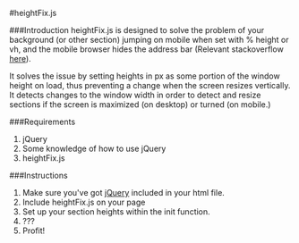 #heightFix.js

###Introduction
heightFix.js is designed to solve the problem of your background (or other section)
jumping on mobile when set with % height or vh, and the mobile browser hides the
address bar (Relevant stackoverflow [here]( http://stackoverflow.com/questions/24944925/background-image-jumps-when-address-bar-hides-ios-android-mobile-chrome)).

It solves the issue by setting heights in px as some portion of the window height on load,
thus preventing a change when the screen resizes vertically. It detects changes to the window
width in order to detect and resize sections if the screen is maximized (on desktop) or turned (on mobile.)

###Requirements
1. jQuery
2. Some knowledge of how to use jQuery
3. heightFix.js

###Instructions
1. Make sure you've got [jQuery](https://jquery.com/) included in your html file.
2. Include heightFix.js on your page
3. Set up your section heights within the init function.
4. ???
5. Profit!
